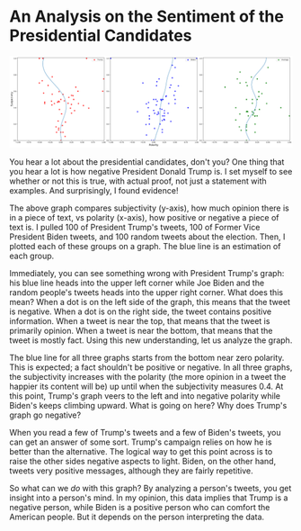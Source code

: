 # An Analysis on the Sentiment of the Presidential Candidates

![An Analysis on the Sentiment of the Presidential Candidates](Fig1.svg)

You hear a lot about the presidential candidates, don't you? One thing that you hear a lot is how negative President Donald Trump is. I set myself to see whether or not this is true, with actual proof, not just a statement with examples. And surprisingly, I found evidence!

The above graph compares subjectivity (y-axis), how much opinion there is in a piece of text, vs polarity (x-axis), how positive or negative a piece of text is. I pulled 100 of President Trump's tweets, 100 of Former Vice President Biden tweets, and 100 random tweets about the election. Then, I plotted each of these groups on a graph. The blue line is an estimation of each group.

Immediately, you can see something wrong with President Trump's graph: his blue line heads into the upper left corner while Joe Biden and the random people's tweets heads into the upper right corner. What does this mean? When a dot is on the left side of the graph, this means that the tweet is negative. When a dot is on the right side, the tweet contains positive information. When a tweet is near the top, that means that the tweet is primarily opinion. When a tweet is near the bottom, that means that the tweet is mostly fact. Using this new understanding, let us analyze the graph.

The blue line for all three graphs starts from the bottom near zero polarity. This is expected; a fact shouldn't be positive or negative. In all three graphs, the subjectivity increases with the polarity (the more opinion in a tweet the happier its content will be) up until when the subjectivity measures 0.4. At this point, Trump's graph veers to the left and into negative polarity while Biden's keeps climbing upward. What is going on here? Why does Trump's graph go negative?

When you read a few of Trump's tweets and a few of Biden's tweets, you can get an answer of some sort. Trump's campaign relies on how he is better than the alternative. The logical way to get this point across is to raise the other sides negative aspects to light. Biden, on the other hand, tweets very positive messages, although they are fairly repetitive. 

So what can we *do* with this graph? By analyzing a person's tweets, you get insight into a person's mind. In my opinion, this data implies that Trump is a negative person, while Biden is a positive person who can comfort the American people. But it depends on the person interpreting the data. 
